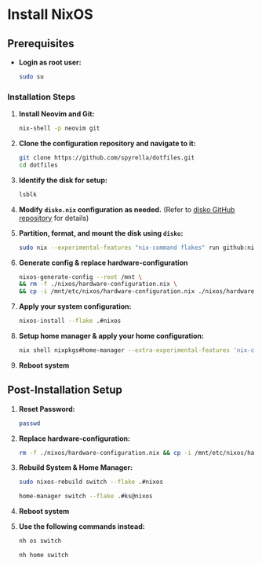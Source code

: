 # Install NixOS

## Prerequisites

- **Login as root user:**

  ```bash
  sudo su
  ```

### Installation Steps

1. **Install Neovim and Git:**

   ```bash
   nix-shell -p neovim git
   ```

2. **Clone the configuration repository and navigate to it:**

   ```bash
   git clone https://github.com/spyrella/dotfiles.git
   cd dotfiles
   ```

3. **Identify the disk for setup:**

   ```bash
   lsblk
   ```

4. **Modify `disko.nix` configuration as needed.**
   (Refer to [disko GitHub repository](https://github.com/nix-community/disko) for details)

5. **Partition, format, and mount the disk using `disko`:**

   ```bash
   sudo nix --experimental-features "nix-command flakes" run github:nix-community/disko -- --mode disko ./disko.nix
   ```

6. **Generate config & replace hardware-configuration**

   ```bash
   nixos-generate-config --root /mnt \
   && rm -f ./nixos/hardware-configuration.nix \
   && cp -i /mnt/etc/nixos/hardware-configuration.nix ./nixos/hardware-configuration.nix
   ```

7. **Apply your system configuration:**

   ```bash
   nixos-install --flake .#nixos
   ```

8. **Setup home manager & apply your home configuration:**

   ```bash
   nix shell nixpkgs#home-manager --extra-experimental-features 'nix-command flakes'
   ```

9. **Reboot system**

## Post-Installation Setup

1. **Reset Password:**

    ```bash
    passwd
    ```

2. **Replace hardware-configuration:**

    ```bash
    rm -f ./nixos/hardware-configuration.nix && cp -i /mnt/etc/nixos/hardware-configuration.nix ./nixos/hardware-configuration.nix
    ```

3. **Rebuild System & Home Manager:**

    ```bash
    sudo nixos-rebuild switch --flake .#nixos
    ```

    ```bash
    home-manager switch --flake .#ks@nixos
    ```

4. **Reboot system**

5. **Use the following commands instead:**

    ```bash
    nh os switch
    ```

    ```bash
    nh home switch
    ```